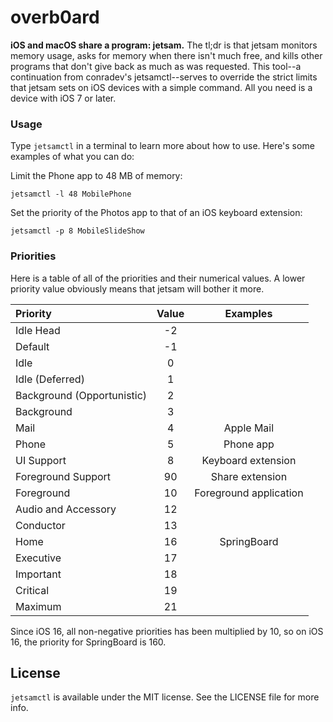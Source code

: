 # overb0ard

**iOS and macOS share a program: jetsam.** The tl;dr is that jetsam monitors memory usage, asks for memory when there isn't much free, and kills other programs that don't give back as much as was requested. This tool--a continuation from conradev's jetsamctl--serves to override the strict limits that jetsam sets on iOS devices with a simple command. All you need is a device with iOS 7 or later.

### Usage

Type `jetsamctl` in a terminal to learn more about how to use. Here's some examples of what you can do:

Limit the Phone app to 48 MB of memory: 
```
jetsamctl -l 48 MobilePhone
```

Set the priority of the Photos app to that of an iOS keyboard extension: 
```
jetsamctl -p 8 MobileSlideShow
```

### Priorities

Here is a table of all of the priorities and their numerical values. A lower priority value obviously means that jetsam will bother it more.

| Priority | Value | Examples |
|:--|:--:|:--:|
| Idle Head | -2 | |
| Default | -1 | |
| Idle | 0 | |
| Idle (Deferred) | 1 | |
| Background (Opportunistic) | 2 | |
| Background | 3 | |
| Mail | 4 | Apple Mail |
| Phone | 5 | Phone app |
| UI Support | 8 | Keyboard extension |
| Foreground Support | 90 | Share extension |
| Foreground | 10 | Foreground application |
| Audio and Accessory | 12 | |
| Conductor | 13 | |
| Home | 16 | SpringBoard |
| Executive | 17 | |
| Important | 18 | |
| Critical | 19 | |
| Maximum | 21 | |

Since iOS 16, all non-negative priorities has been multiplied by 10, so on iOS 16, the priority for SpringBoard is 160.

## License

`jetsamctl` is available under the MIT license. See the LICENSE file for more info.
